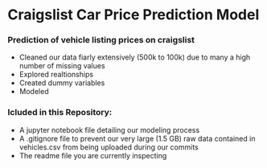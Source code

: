 # Craigslist Car Price Prediction Model
### Prediction of vehicle listing prices on craigslist
- Cleaned our data fiarly extensively (500k to 100k) due to many a high number of missing values
- Explored realtionships
- Created dummy variables
- Modeled
### Icluded in this Repository:
- A jupyter notebook file detailing our modeling process
- A .gitignore file to prevent our very large (1.5 GB) raw data contained in vehicles.csv from being uploaded during our commits
- The readme file you are currently inspecting
